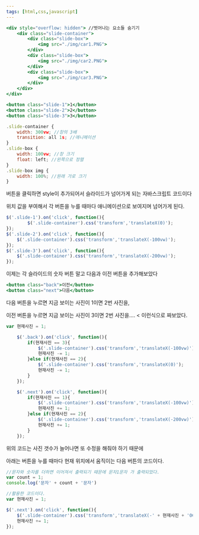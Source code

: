 ```yaml
---
tags: [html,css,javascript]
---
```

```jsx
<div style="overflow: hidden"> //벗어나는 요소들 숨기기
    <div class="slide-container">
        <div class="slide-box">
            <img src="./img/car1.PNG">
        </div>
        <div class="slide-box">
            <img src="./img/car2.PNG">
        </div>
        <div class="slide-box">
            <img src="./img/car3.PNG">
        </div>
    </div>
</div>

<button class="slide-1">1</button>
<button class="slide-2">2</button>
<button class="slide-3">3</button>
```

```jsx
.slide-container {
    width: 300vw; //창의 3배
    transition: all 1s; //애니메이션
}
.slide-box {
    width: 100vw; //창 크기
    float: left; //왼쪽으로 정렬
}
.slide-box img {
    width: 100%; //원래 가로 크기
}
```

버튼을 클릭하면 style이 추가되어서 슬라이드가 넘어가게 되는 자바스크립트 코드이다

위치 값을 부여해서 각 버튼을 누를 때마다 애니메이션으로 보여지며 넘어가게 된다.

```jsx
$('.slide-1').on('click', function(){
        $('.slide-container').css('transform','translateX(0)');
});
$('.slide-2').on('click', function(){
    $('.slide-container').css('transform','translateX(-100vw)');
});
$('.slide-3').on('click', function(){
    $('.slide-container').css('transform','translateX(-200vw)');
});
```

이제는 각 슬라이드의 숫자 버튼 말고 다음과 이전 버튼을 추가해보았다

```jsx
<button class="back">이전</button>
<button class="next">다음</button>
```

다음 버튼을 누르면 지금 보이는 사진이 1이면 2번 사진을,

이전 버튼을 누르면 지금 보이는 사진이 3이면 2번 사진을…. < 이런식으로 짜보았다.

```jsx
var 현재사진 = 1;

    $('.back').on('click', function(){
        if(현재사진 == 3){
            $('.slide-container').css('transform','translateX(-100vw)');
            현재사진 -= 1;
        }else if(현재사진 == 2){
            $('.slide-container').css('transform','translateX(0)');
            현재사진 -= 1;
        }
    });

    $('.next').on('click', function(){
        if(현재사진 == 1){
            $('.slide-container').css('transform','translateX(-100vw)');
            현재사진 += 1;
        }else if(현재사진 == 2){
            $('.slide-container').css('transform','translateX(-200vw)');
            현재사진 += 1;
        }
    });
```

위의 코드는 사진 갯수가 늘어나면 또 수정을 해줘야 하기 때문에

아래는 버튼을 누를 때마다 현재 위치에서 움직이는 다음 버튼의 코드이다.

```jsx
//문자와 숫자를 더하면 이어져서 출력되기 때문에 문자1문자 가 출력되었다.
var count = 1;
console.log('문자' + count + '문자')

//활용한 코드이다.
var 현재사진 = 1;

$('.next').on('click', function(){
    $('.slide-container').css('transform','translateX(-' + 현재사진 + '00vw)');
    현재사진 += 1;
});
```

